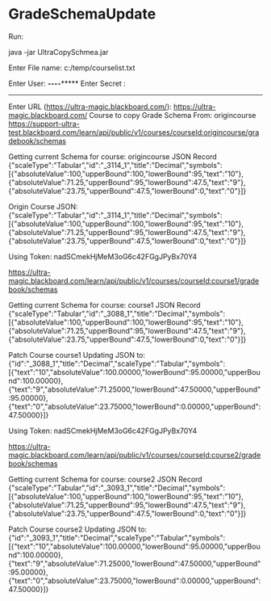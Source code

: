 # GradeSchemaUpdate
Run:

java -jar UltraCopySchmea.jar

Enter File name:
c:/temp/courselist.txt

Enter User:
********-***-****-****-**********
Enter Secret :
**************************************
Enter URL (https://ultra-magic.blackboard.com/):
https://ultra-magic.blackboard.com/
Course to copy Grade Schema From:
origincourse
https://support-ultra-test.blackboard.com/learn/api/public/v1/courses/courseId:origincourse/gradebook/schemas


Getting current Schema for course: origincourse JSON Record {"scaleType":"Tabular","id":"_3114_1","title":"Decimal","symbols":[{"absoluteValue":100,"upperBound":100,"lowerBound":95,"text":"10"},{"absoluteValue":71.25,"upperBound":95,"lowerBound":47.5,"text":"9"},{"absoluteValue":23.75,"upperBound":47.5,"lowerBound":0,"text":"0"}]}


Origin Course JSON: {"scaleType":"Tabular","id":"_3114_1","title":"Decimal","symbols":[{"absoluteValue":100,"upperBound":100,"lowerBound":95,"text":"10"},{"absoluteValue":71.25,"upperBound":95,"lowerBound":47.5,"text":"9"},{"absoluteValue":23.75,"upperBound":47.5,"lowerBound":0,"text":"0"}]}


Using Token: nadSCmekHjMeM3oG6c42FGgJPyBx70Y4


https://ultra-magic.blackboard.com/learn/api/public/v1/courses/courseId:course1/gradebook/schemas


Getting current Schema for course: course1 JSON Record {"scaleType":"Tabular","id":"_3088_1","title":"Decimal","symbols":[{"absoluteValue":100,"upperBound":100,"lowerBound":95,"text":"10"},{"absoluteValue":71.25,"upperBound":95,"lowerBound":47.5,"text":"9"},{"absoluteValue":23.75,"upperBound":47.5,"lowerBound":0,"text":"0"}]}


Patch Course course1 Updating JSON to: {"id":"_3088_1","title":"Decimal","scaleType":"Tabular","symbols":[{"text":"10","absoluteValue":100.00000,"lowerBound":95.00000,"upperBound":100.00000},{"text":"9","absoluteValue":71.25000,"lowerBound":47.50000,"upperBound":95.00000},{"text":"0","absoluteValue":23.75000,"lowerBound":0.00000,"upperBound":47.50000}]}


Using Token: nadSCmekHjMeM3oG6c42FGgJPyBx70Y4


https://ultra-magic.blackboard.com/learn/api/public/v1/courses/courseId:course2/gradebook/schemas


Getting current Schema for course: course2 JSON Record {"scaleType":"Tabular","id":"_3093_1","title":"Decimal","symbols":[{"absoluteValue":100,"upperBound":100,"lowerBound":95,"text":"10"},{"absoluteValue":71.25,"upperBound":95,"lowerBound":47.5,"text":"9"},{"absoluteValue":23.75,"upperBound":47.5,"lowerBound":0,"text":"0"}]}


Patch Course course2 Updating JSON to: {"id":"_3093_1","title":"Decimal","scaleType":"Tabular","symbols":[{"text":"10","absoluteValue":100.00000,"lowerBound":95.00000,"upperBound":100.00000},{"text":"9","absoluteValue":71.25000,"lowerBound":47.50000,"upperBound":95.00000},{"text":"0","absoluteValue":23.75000,"lowerBound":0.00000,"upperBound":47.50000}]}
